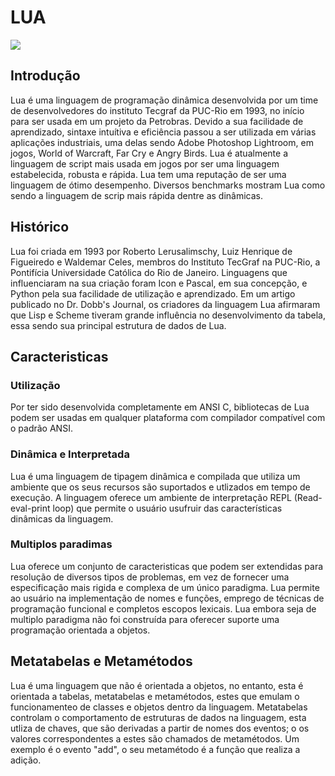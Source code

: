 # LUA

![](https://upload.wikimedia.org/wikipedia/commons/c/cf/Lua-Logo.svg)

## Introdução 

Lua é uma linguagem de programação dinâmica desenvolvida por um time de desenvolvedores do instituto Tecgraf da PUC-Rio em 1993, no início para ser usada em um projeto da Petrobras. Devido a sua facilidade de aprendizado, sintaxe intuítiva e eficiência passou a ser utilizada em várias aplicações industriais, uma delas sendo Adobe Photoshop Lightroom, em jogos, World of Warcraft, Far Cry e Angry Birds. Lua é atualmente a linguagem de script mais usada em jogos por ser uma linguagem estabelecida, robusta e rápida. Lua tem uma reputação de ser uma linguagem de ótimo desempenho. Diversos benchmarks mostram Lua como sendo a linguagem de scrip mais rápida dentre as dinâmicas.

## Histórico

Lua foi criada em 1993 por Roberto Lerusalimschy, Luiz Henrique de Figueiredo e Waldemar Celes, membros do Instituto TecGraf na PUC-Rio, a Pontifícia Universidade Católica do Rio de Janeiro. Linguagens que influenciaram na sua criação foram Icon e Pascal, em sua concepção, e Python pela sua facilidade de utilização e aprendizado. Em um artigo publicado no Dr. Dobb's Journal, os criadores da linguagem Lua afirmaram que Lisp e Scheme tiveram grande influência no desenvolvimento da tabela, essa sendo sua principal estrutura de dados de Lua. 

## Caracteristicas 

### Utilização

Por ter sido desenvolvida completamente em ANSI C, bibliotecas de Lua podem ser usadas em qualquer plataforma com compilador compatível com o padrão ANSI.

### Dinâmica e Interpretada

Lua é uma linguagem de tipagem dinâmica e compilada que utiliza um ambiente que os seus recursos são suportados e utlizados em tempo de execução. A linguagem oferece um ambiente de interpretação REPL (Read-eval-print loop) que permite o usuário usufruir das características dinâmicas da linguagem.

### Multiplos paradimas

Lua oferece um conjunto de caracteristicas que podem ser extendidas para resolução de diversos tipos de problemas, em vez de fornecer uma especificação mais rigida e complexa de um único paradigma. Lua permite ao usuário na implementação de nomes e funções, emprego de técnicas de programação funcional e completos escopos lexicais. Lua embora seja de multiplo paradigma não foi construída para oferecer suporte uma programação orientada a objetos.

## Metatabelas e Metamétodos

Lua é uma linguagem que não é orientada a objetos, no entanto, esta é orientada a tabelas, metatabelas e metamétodos, estes que emulam o funcionamenteo de classes e objetos dentro da linguagem. Metatabelas controlam o comportamento de estruturas de dados na linguagem, esta utliza de chaves,  que são derivadas a partir de nomes dos eventos; o os valores correspondentes a estes são chamados de metamétodos. Um exemplo é o evento "add", o seu metamétodo é a função que realiza a adição.